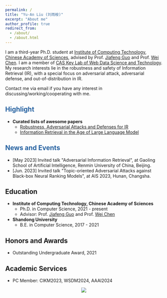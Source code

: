 ```yaml
---
permalink: /
title: "Yu-An Liu (刘雨桉)"
excerpt: "About me"
author_profile: true
redirect_from: 
  - /about/
  - /about.html
---
```



I am a third-year Ph.D. student at [Institute of Computing Technology](http://www.ict.ac.cn/), [Chinese Academy of Sciences](http://www.cas.cn/), advised by Prof. [Jiafeng Guo](http://www.bigdatalab.ac.cn/gjf/) and Prof. [Wei Chen](https://weichen-cas.github.io/). I am a member of [CAS Key Lab of Web Data Science and Technology](http://www.bigdatalab.ac.cn/). My research interests lie in the robustness and safety of Information Retrieval (IR), with a special focus on adversarial attack, adversarial defense, and out-of-distribution in IR.

Contact me via email if you have any interest in discussing/working/cooperating with me.

<span style="color:#2561a0">Highlight</span>
------
  * **Curated lists of awesome papers**
    * [Robustness, Adversarial Attacks and Defenses for IR](https://github.com/Davion-Liu/Awesome-Robustness-Adversarial-Attacks-and-Defenses-for-Information-Retrieval)
    * [Information Retrieval in the Age of Large Language Model](https://github.com/IR-LLM/Awesome-Information-Retrieval-in-the-Age-of-Large-Language-Model)

<span style="color:#2561a0">News and Events</span>
------
  * [May 2023] Invited talk "Adversarial Information Retrieval", at Gaoling School of Artificial Intelligence, Renmin University of China, Beijing.
  * [Jun. 2023] Invited talk "Topic-oriented Adversarial Attacks against Black-box Neural Ranking Models", at AIS 2023, Hunan, Changsha.

Education
------
  * **Institute of Computing Technology, Chinese Academy of Sciences**
    * Ph.D. in Computer Science, 2021 - present
    * Advisor: Prof. [Jiafeng Guo](http://www.bigdatalab.ac.cn/gjf/) and Prof. [Wei Chen](https://weichen-cas.github.io/)
  * **Shandong University**
    * B.E. in Computer Science, 2017 - 2021

Honors and Awards
------
  * Outstanding Undergraduate Award, 2021

Academic Services
------
  * PC Member: CIKM2023, WSDM2024, AAAI2024

<style>
.container{
  width: 100%;
  text-align: center;
}
</style>
<div class="container">
  <a href="https://clustrmaps.com/site/1butl"  title="Visit tracker"><img src="//www.clustrmaps.com/map_v2.png?d=cNpbKXQbQilhtxwlW9fEnpgEGvCSLABz-TtkmvuNLNI&cl=ffffff" /></a>
</div>
